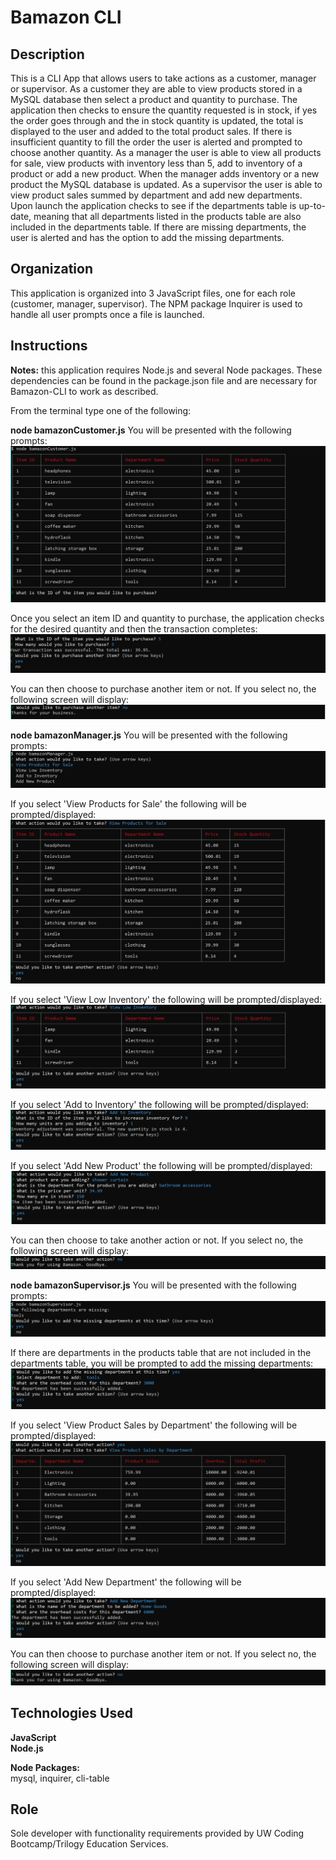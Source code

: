 # Bamazon CLI

## Description
This is a CLI App that allows users to take actions as a customer, manager or supervisor. As a customer they are able to view products stored in a MySQL database then select a product and quantity to purchase. The application then checks to ensure the quantity requested is in stock, if yes the order goes through and the in stock quantity is updated, the total is displayed to the user and added to the total product sales. If there is insufficient quantity to fill the order the user is alerted and prompted to choose another quantity. As a manager the user is able to view all products for sale, view products with inventory less than 5, add to inventory of a product or add a new product. When the manager adds inventory or a new product the MySQL database  is updated. As a supervisor the user is able to view product sales summed by department and add new departments. Upon launch the application checks to see if the departments table is up-to-date, meaning that all departments listed in the products table are also included in the departments table. If there are missing departments, the user is alerted and has the option to add the missing departments. 

## Organization
This application is organized into 3 JavaScript files, one for each role (customer, manager, supervisor). The NPM package Inquirer is used to handle all user prompts once a file is launched. 

## Instructions
**Notes:** this application requires Node.js and several Node packages. These dependencies can be found in the package.json file and are necessary for Bamazon-CLI to work as described.

From the terminal type one of the following: 

**node bamazonCustomer.js**
You will be presented with the following prompts: 
![Customer Prompts](https://raw.githubusercontent.com/lexi-winstanley/Bamazon-CLI/master/screenshots/customerPrompt.PNG)

Once you select an item ID and quantity to purchase, the application checks for the desired quantity and then the transaction completes: 
![Customer Transaction](https://raw.githubusercontent.com/lexi-winstanley/Bamazon-CLI/master/screenshots/customerTransaction.PNG)

You can then choose to purchase another item or not. If you select no, the following screen will display: 
![Customer Exit](https://raw.githubusercontent.com/lexi-winstanley/Bamazon-CLI/master/screenshots/customerEnd.PNG)

**node bamazonManager.js**
You will be presented with the following prompts: 
![Manager Prompts](https://raw.githubusercontent.com/lexi-winstanley/Bamazon-CLI/master/screenshots/managerPrompt.PNG)

If you select 'View Products for Sale' the following will be prompted/displayed: 
![Manager View All Products](https://raw.githubusercontent.com/lexi-winstanley/Bamazon-CLI/master/screenshots/managerViewProducts.PNG)

If you select 'View Low Inventory' the following will be prompted/displayed: 
![Manager View Low Inventory Products](https://raw.githubusercontent.com/lexi-winstanley/Bamazon-CLI/master/screenshots/managerViewLow.PNG)

If you select 'Add to Inventory' the following will be prompted/displayed: 
![Manager Add Inventory](https://raw.githubusercontent.com/lexi-winstanley/Bamazon-CLI/master/screenshots/managerAddInventory.PNG)

If you select 'Add New Product' the following will be prompted/displayed: 
![Manager Add New Product](https://raw.githubusercontent.com/lexi-winstanley/Bamazon-CLI/master/screenshots/managerAddProduct.PNG)

You can then choose to take another action or not. If you select no, the following screen will display: 
![Manager Exit](https://raw.githubusercontent.com/lexi-winstanley/Bamazon-CLI/master/screenshots/managerEnd.PNG)

**node bamazonSupervisor.js**
You will be presented with the following prompts: 
![Supervisor Prompts](https://raw.githubusercontent.com/lexi-winstanley/Bamazon-CLI/master/screenshots/supervisorPrompt.PNG)

If there are departments in the products table that are not included in the departments table, you will be prompted to add the missing departments: 
![Supervisor Add Missing Departments](https://raw.githubusercontent.com/lexi-winstanley/Bamazon-CLI/master/screenshots/supervisorAddMissing.PNG)

If you select 'View Product Sales by Department' the following will be prompted/displayed: 
![Supervisor View Product Sales by Department](https://raw.githubusercontent.com/lexi-winstanley/Bamazon-CLI/master/screenshots/supervisorView.PNG)

If you select 'Add New Department' the following will be prompted/displayed: 
![Supervisor Add New Department](https://raw.githubusercontent.com/lexi-winstanley/Bamazon-CLI/master/screenshots/supervisorAddNew.PNG)

You can then choose to purchase another item or not. If you select no, the following screen will display: 
![Supervisor Exit](https://raw.githubusercontent.com/lexi-winstanley/Bamazon-CLI/master/screenshots/supervisorEnd.PNG) 

## Technologies Used
**JavaScript**
<br/>**Node.js**

**Node Packages:** 
<br/>mysql, inquirer, cli-table

## Role
Sole developer with functionality requirements provided by UW Coding Bootcamp/Trilogy Education Services.
